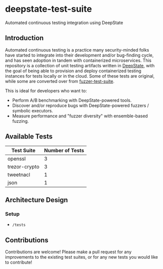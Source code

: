 # deepstate-test-suite

Automated continuous testing integration using DeepState

## Introduction

Automated continuous testing is a practice many security-minded folks have started to integrate into their development and/or bug-finding cycle, and has seen adoption in tandem with containerized microservices. This repository is a collection of unit testing artifacts written in [DeepState](https://github.com/trailofbits/deepstate), with the goal of being able to provision and deploy containerized testing instances for tests locally or in the cloud. Some of these tests are original, while some are converted over from [fuzzer-test-suite](https://github.com/google/fuzzer-test-suite.git).

This is ideal for developers who want to:

* Perform A/B benchmarking with DeepState-powered tools.
* Discover and/or reproduce bugs with DeepState-powered fuzzers / symbolic executors.
* Measure performance and "fuzzer diversity" with ensemble-based fuzzing.

## Available Tests

| Test Suite    | Number of Tests |
|---------------|-----------------|
| openssl       | 3				  |
| trezor-crypto | 3				  |
| tweetnacl     | 1				  |
| json          | 1				  |

## Architecture Design

### Setup

- `/tests`

## Contributions

Contributions are welcome! Please make a pull request for any improvements to the existing test suites, or for any new tests you would like to contribute!
